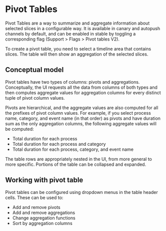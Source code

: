 # Pivot Tables

Pivot Tables are a way to summarize and aggregate information about selected
slices in a configurable way. It is available in canary and autopush channels by
default, and can be enabled in stable by toggling a corresponding flag
(Support > Flags > Pivot tables V2).

To create a pivot table, you need to select a timeline area that contains
slices. The table will then show an aggregation of the selected slices.

## Conceptual model

Pivot tables have two types of columns: pivots and aggregations. Conceptually,
the UI requests all the data from columns of both types and then computes
aggregate values for aggregation columns for every distinct tuple of pivot
column values.

Pivots are hierarchical, and the aggregate values are also computed for all the
prefixes of pivot column values. For example, if you select process name,
category, and event name (in that order) as pivots and have duration sum as the
only aggregation columns, the following aggregate values will be computed:

*   Total duration for each process
*   Total duration for each process and category
*   Total duration for each process, category, and event name

The table rows are appropriately nested in the UI, from more general to more
specific. Portions of the table can be collapsed and expanded.

## Working with pivot table

Pivot tables can be configured using dropdown menus in the table header cells.
These can be used to:

*   Add and remove pivots
*   Add and remove aggregations
*   Change aggregation functions
*   Sort by aggregation columns
